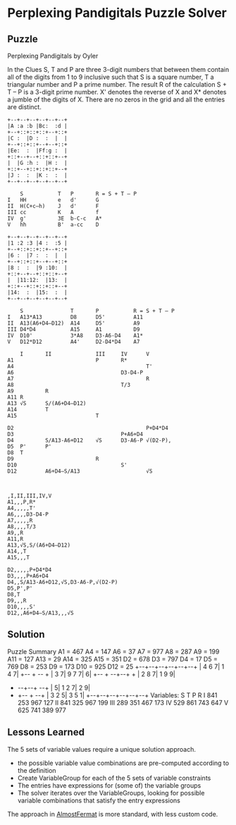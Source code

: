 # Perplexing Pandigitals Puzzle Solver

## Puzzle
Perplexing Pandigitals by Oyler

In the Clues S, T and P are three 3-digit numbers that between them contain all of the digits from 1 to 9 inclusive such that S is a square number, T a triangular number and P a prime number. The result R of the calculation S + T – P is a 3-digit prime number. X' denotes the reverse of X and X* denotes a jumble of the digits of X. There are no zeros in the grid and all the entries are distinct.

```
+--+--+--+--+--+--+
|A :a :b |Bc:  :d |
+--+::+::+::+--+::+
|C :  |D :  :  |  |
+--+::+::+--+--+::+
|Ee:  :  |Ff:g :  |
+::+--+--+::+::+--+
|  |G :h :  |H :  |
+::+--+::+::+::+--+
|J :  :  |K :  :  |
+--+--+--+--+--+--+

    S           T   P       R = S + T – P
I   HH          e   d'      G
II  H(C+c–h)    J   d'      F
III cc          K   A       f
IV  g'          3E  b-C-c   A*
V   hh          B'  a-cc    D

+--+--+--+--+--+--+
|1 :2 :3 |4 :  :5 |
+--+::+::+::+--+::+
|6 :  |7 :  :  |  |
+--+::+::+--+--+::+
|8 :  :  |9 :10:  |
+::+--+--+::+::+--+
|  |11:12:  |13:  |
+::+--+::+::+::+--+
|14:  :  |15:  :  |
+--+--+--+--+--+--+

    S               T       P           R = S + T – P
I   A13*A13         D8      D5'         A11
II  A13(A6+D4–D12)  A14     D5'         A9
III D4*D4           A15     A1          D9  
IV  D10'            3*A8    D3-A6-D4    A1*
V   D12*D12         A4'     D2-D4*D4    A7

    I       II              III     IV      V
A1                          P       R*
A4                                          T'
A6                                  D3-D4-P
A7                                          R
A8                                  T/3
A9          R
A11 R
A13 √S      S/(A6+D4–D12)
A14         T
A15                         T

D2                                          P+D4*D4
D3                                  P+A6+D4
D4          S/A13-A6+D12    √S      D3-A6-P √(D2-P), 
D5  P'      P'
D8  T
D9                          R
D10                                 S'
D12         A6+D4–S/A13                     √S



,I,II,III,IV,V
A1,,,P,R*
A4,,,,,T'
A6,,,,D3-D4-P
A7,,,,,R
A8,,,,T/3
A9,,R
A11,R
A13,√S,S/(A6+D4–D12)
A14,,T
A15,,,T

D2,,,,,P+D4*D4
D3,,,,P+A6+D4
D4,,S/A13-A6+D12,√S,D3-A6-P,√(D2-P)
D5,P',P'
D8,T
D9,,,R
D10,,,,S'
D12,,A6+D4–S/A13,,,√S

```

## Solution

Puzzle Summary
A1  = 467
A4  = 147
A6  = 37
A7  = 977
A8  = 287
A9  = 199
A11 = 127
A13 = 29
A14 = 325
A15 = 351
D2  = 678
D3  = 797
D4  = 17
D5  = 769
D8  = 253
D9  = 173
D10 = 925
D12 = 25
+--+--+--+--+--+--+
| 4  6  7| 1  4  7|
+--      +   --   +
| 3  7| 9  7  7| 6|
+--   +   --+--+  +
| 2  8  7| 1  9  9|
+   --+--+      --+
| 5| 1  2  7| 2  9|
+  +--      +   --+
| 3  2  5| 3  5  1|
+--+--+--+--+--+--+
Variables:
       S   T   P   R
   I 841 253 967 127
  II 841 325 967 199
 III 289 351 467 173
  IV 529 861 743 647
   V 625 741 389 977

## Lessons Learned

The 5 sets of variable values require a unique solution approach. 
- the possible variable value combinations are pre-computed according to the definition
- Create VariableGroup for each of the 5 sets of variable constraints
- The entries have expressions for (some of) the variable groups
- The solver iterates over the VariableGroups, looking for possible variable combinations that satisfy the entry expressions

The approach in [AlmostFermat](../almostfermat/README.md) is more standard, with less custom code.